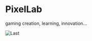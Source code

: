 # PixelLab
gaming creation, learning, innovation...

![Last](https://user-images.githubusercontent.com/812439/182921665-172608f0-fa5f-429c-9e51-166034ef7536.jpg)


